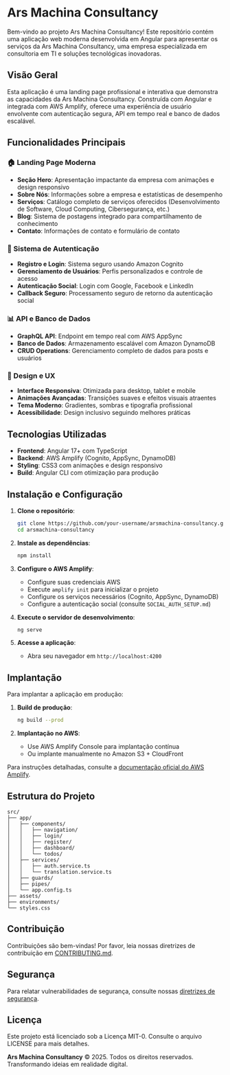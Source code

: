# Ars Machina Consultancy

Bem-vindo ao projeto Ars Machina Consultancy! Este repositório contém uma aplicação web moderna desenvolvida em Angular para apresentar os serviços da Ars Machina Consultancy, uma empresa especializada em consultoria em TI e soluções tecnológicas inovadoras.

## Visão Geral

Esta aplicação é uma landing page profissional e interativa que demonstra as capacidades da Ars Machina Consultancy. Construída com Angular e integrada com AWS Amplify, oferece uma experiência de usuário envolvente com autenticação segura, API em tempo real e banco de dados escalável.

## Funcionalidades Principais

### 🏠 Landing Page Moderna
- **Seção Hero**: Apresentação impactante da empresa com animações e design responsivo
- **Sobre Nós**: Informações sobre a empresa e estatísticas de desempenho
- **Serviços**: Catálogo completo de serviços oferecidos (Desenvolvimento de Software, Cloud Computing, Cibersegurança, etc.)
- **Blog**: Sistema de postagens integrado para compartilhamento de conhecimento
- **Contato**: Informações de contato e formulário de contato

### 🔐 Sistema de Autenticação
- **Registro e Login**: Sistema seguro usando Amazon Cognito
- **Gerenciamento de Usuários**: Perfis personalizados e controle de acesso
- **Autenticação Social**: Login com Google, Facebook e LinkedIn
- **Callback Seguro**: Processamento seguro de retorno da autenticação social

### 📊 API e Banco de Dados
- **GraphQL API**: Endpoint em tempo real com AWS AppSync
- **Banco de Dados**: Armazenamento escalável com Amazon DynamoDB
- **CRUD Operations**: Gerenciamento completo de dados para posts e usuários

### 🎨 Design e UX
- **Interface Responsiva**: Otimizada para desktop, tablet e mobile
- **Animações Avançadas**: Transições suaves e efeitos visuais atraentes
- **Tema Moderno**: Gradientes, sombras e tipografia profissional
- **Acessibilidade**: Design inclusivo seguindo melhores práticas

## Tecnologias Utilizadas

- **Frontend**: Angular 17+ com TypeScript
- **Backend**: AWS Amplify (Cognito, AppSync, DynamoDB)
- **Styling**: CSS3 com animações e design responsivo
- **Build**: Angular CLI com otimização para produção

## Instalação e Configuração

1. **Clone o repositório**:
   ```bash
   git clone https://github.com/your-username/arsmachina-consultancy.git
   cd arsmachina-consultancy
   ```

2. **Instale as dependências**:
   ```bash
   npm install
   ```

3. **Configure o AWS Amplify**:
   - Configure suas credenciais AWS
   - Execute `amplify init` para inicializar o projeto
   - Configure os serviços necessários (Cognito, AppSync, DynamoDB)
   - Configure a autenticação social (consulte `SOCIAL_AUTH_SETUP.md`)

4. **Execute o servidor de desenvolvimento**:
   ```bash
   ng serve
   ```

5. **Acesse a aplicação**:
   - Abra seu navegador em `http://localhost:4200`

## Implantação

Para implantar a aplicação em produção:

1. **Build de produção**:
   ```bash
   ng build --prod
   ```

2. **Implantação no AWS**:
   - Use AWS Amplify Console para implantação contínua
   - Ou implante manualmente no Amazon S3 + CloudFront

Para instruções detalhadas, consulte a [documentação oficial do AWS Amplify](https://docs.amplify.aws/angular/start/quickstart/#deploy-a-fullstack-app-to-aws).

## Estrutura do Projeto

```
src/
├── app/
│   ├── components/
│   │   ├── navigation/
│   │   ├── login/
│   │   ├── register/
│   │   ├── dashboard/
│   │   └── todos/
│   ├── services/
│   │   ├── auth.service.ts
│   │   └── translation.service.ts
│   ├── guards/
│   ├── pipes/
│   └── app.config.ts
├── assets/
├── environments/
└── styles.css
```

## Contribuição

Contribuições são bem-vindas! Por favor, leia nossas diretrizes de contribuição em [CONTRIBUTING.md](CONTRIBUTING.md).

## Segurança

Para relatar vulnerabilidades de segurança, consulte nossas [diretrizes de segurança](CONTRIBUTING.md#security-issue-notifications).

## Licença

Este projeto está licenciado sob a Licença MIT-0. Consulte o arquivo LICENSE para mais detalhes.

**Ars Machina Consultancy** © 2025. Todos os direitos reservados.
Transformando ideias em realidade digital.
